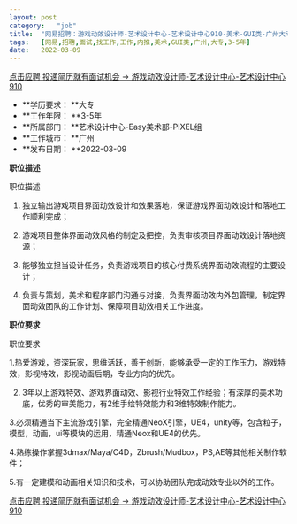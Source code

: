 ```yaml
---
layout:	post
category:	"job"
title:	"网易招聘：游戏动效设计师-艺术设计中心-艺术设计中心910-美术-GUI类-广州大专3-5年"
tags:	[网易,招聘,面试,找工作,工作,内推,美术,GUI类,广州,大专,3-5年]
date:	2022-03-09
---
```


[点击应聘 投递简历就有面试机会 ->  游戏动效设计师-艺术设计中心-艺术设计中心910](http://mobile.bole.netease.com/bole/boleDetail?id=37833&employeeId=346f03c3cda5f04c&key=all)



- **学历要求： **大专
- **工作年限： **3-5年
- **所属部门： **艺术设计中心-Easy美术部-PIXEL组
- **工作城市： **广州
- **发布日期： **2022-03-09



**职位描述**

职位描述

1. 独立输出游戏项目界面动效设计和效果落地，保证游戏界面动效设计和落地工作顺利完成；

2. 游戏项目整体界面动效风格的制定及把控，负责审核项目界面动效设计落地资源；

3. 能够独立担当设计任务，负责游戏项目的核心付费系统界面动效流程的主要设计；

4. 负责与策划，美术和程序部门沟通与对接，负责界面动效内外包管理，制定界面动效团队的工作计划、保障项目动效相关工作进度。



**职位要求**

职位要求

1.热爱游戏，资深玩家，思维活跃，善于创新，能够承受一定的工作压力，游戏特效，影视特效，影视动画后期，专业方向的优先。

2. 3年以上游戏特效、游戏界面动效、影视行业特效工作经验；有深厚的美术功底，优秀的审美能力，有2维手绘特效能力和3维特效制作能力。

3.必须精通当下主流游戏引擎，完全精通NeoX引擎，UE4，unity等，包含粒子，模型，动画，ui等模块的运用，精通Neox和UE4的优先。

4.熟练操作掌握3dmax/Maya/C4D，Zbrush/Mudbox，PS,AE等其他相关制作软件；

5.有一定建模和动画相关知识和技术，可以协助团队完成动效专业以外的工作。



[点击应聘 投递简历就有面试机会 ->  游戏动效设计师-艺术设计中心-艺术设计中心910](http://mobile.bole.netease.com/bole/boleDetail?id=37833&employeeId=346f03c3cda5f04c&key=all)